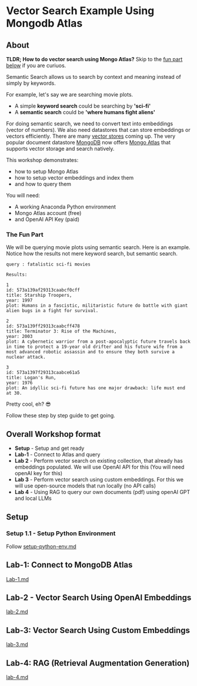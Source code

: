 # Vector Search Example Using Mongodb Atlas

## About

**TLDR; How to do vector search using Mongo Atlas?**  Skip to the [fun part below](#the-fun-part) if you are curiuos.

Semantic Search allows us to search by context and meaning instead of simply by keywords.

For example, let's say we are searching movie plots.

- A simple **keyword search** could be searching by **'sci-fi'**
- A **semantic search** could be **'where humans fight aliens'**

For doing semantic search, we need to convert text into  embeddings (vector of numbers).  We also need datastores that can store embeddings or vectors efficiently.  There are many [vector stores](https://aws.amazon.com/what-is/vector-databases/) coming up.  The very popular document datastore [MongoDB](https://www.mongodb.com/) now offers [Mongo Atlas](https://www.mongodb.com/atlas) that supports vector storage and search natively.

This workshop demonstrates:

- how to setup Mongo Atlas
- how to setup vector embeddings and index them
- and how to query them

You will need:

- A working Anaconda Python environment
- Mongo Atlas account (free)
- and OpenAI API Key (paid)

### The Fun Part

We will be querying movie plots using semantic search.  Here is an example.  Notice how the results not mere keyword search, but semantic search.

```text
query : fatalistic sci-fi movies
```

```text
Results: 

1
id: 573a139af29313caabcf0cff
title: Starship Troopers,
year: 1997
plot: Humans in a fascistic, militaristic future do battle with giant alien bugs in a fight for survival.

2
id: 573a139ff29313caabcff478
title: Terminator 3: Rise of the Machines,
year: 2003
plot: A cybernetic warrior from a post-apocalyptic future travels back in time to protect a 19-year old drifter and his future wife from a most advanced robotic assassin and to ensure they both survive a nuclear attack.

3
id: 573a1397f29313caabce61a5
title: Logan's Run,
year: 1976
plot: An idyllic sci-fi future has one major drawback: life must end at 30.
```

Pretty cool, eh? 😎

Follow these step by step guide to get going.

## Overall Workshop format

- **Setup** - Setup and get ready
- **Lab-1** - Connect to Atlas and query
- **Lab 2** - Perform vector search on existing collection, that already has embeddings populated.  We will use OpenAI API for this (You will need openAI key for this)
- **Lab 3** - Perform vector search using custom embeddings.  For this we will use open-source models that run locally (no API calls)
- **Lab 4** - Using RAG to query our own documents (pdf) using openAI GPT and local LLMs

## Setup

### Setup 1.1 -  Setup Python Environment

Follow [setup-python-env.md](setup-python-env.md)

## Lab-1: Connect to MongoDB Atlas

[Lab-1.md](lab-1.md)



## Lab-2 - Vector Search Using OpenAI Embeddings

[lab-2.md](lab-2.md)



## Lab-3: Vector Search Using Custom Embeddings

[lab-3.md](lab-3.md)


## Lab-4: RAG (Retrieval Augmentation Generation)

[lab-4.md](lab-4.md)